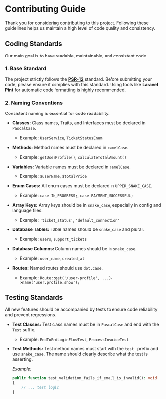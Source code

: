 # Contributing Guide

Thank you for considering contributing to this project. Following these guidelines helps us maintain a high level of code quality and consistency.

## Coding Standards

Our main goal is to have readable, maintainable, and consistent code.

### 1. Base Standard

The project strictly follows the [**PSR-12**](https://www.php-fig.org/psr/psr-12/) standard. Before submitting your code, please ensure it complies with this standard. Using tools like **Laravel Pint** for automatic code formatting is highly recommended.

### 2. Naming Conventions

Consistent naming is essential for code readability.

* **Classes:** Class names, Traits, and Interfaces must be declared in `PascalCase`.
    * Example: `UserService`, `TicketStatusEnum`

* **Methods:** Method names must be declared in `camelCase`.
    * Example: `getUserProfile()`, `calculateTotalAmount()`

* **Variables:** Variable names must be declared in `camelCase`.
    * Example: `$userName`, `$totalPrice`

* **Enum Cases:** All enum cases must be declared in `UPPER_SNAKE_CASE`.
    * Example: `case IN_PROGRESS;`, `case PAYMENT_SUCCESSFUL;`

* **Array Keys:** Array keys should be in `snake_case`, especially in config and language files.
    * Example: `'ticket_status'`, `'default_connection'`

* **Database Tables:** Table names should be `snake_case` and plural.
    * Example: `users`, `support_tickets`

* **Database Columns:** Column names should be in `snake_case`.
    * Example: `user_name`, `created_at`

* **Routes:** Named routes should use `dot.case`.
    * Example: `Route::get('/user-profile', ...)->name('user.profile.show');`

## Testing Standards

All new features should be accompanied by tests to ensure code reliability and prevent regressions.

* **Test Classes:** Test class names must be in `PascalCase` and end with the `Test` suffix.
    * Example: `EndToEndLoginFlowTest`, `ProcessInvoiceTest`

* **Test Methods:** Test method names must start with the `test_` prefix and use `snake_case`. The name should clearly describe what the test is asserting.

  *Example:*
    ```php
    public function test_validation_fails_if_email_is_invalid(): void
    {
        // ... test logic
    }
    
